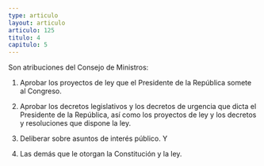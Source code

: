 ```yaml
---
type: articulo
layout: articulo
articulo: 125
titulo: 4
capitulo: 5
---
```

Son atribuciones del Consejo de Ministros:

1. Aprobar los proyectos de ley que el Presidente de la República somete al Congreso.

2. Aprobar los decretos legislativos y los decretos de urgencia que dicta el Presidente de la República, así como los proyectos de ley y los decretos y resoluciones que dispone la ley.

3. Deliberar sobre asuntos de interés público. Y

4. Las demás que le otorgan la Constitución y la ley.